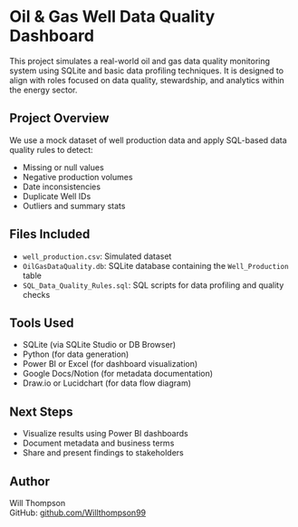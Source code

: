 
# Oil & Gas Well Data Quality Dashboard

This project simulates a real-world oil and gas data quality monitoring system using SQLite and basic data profiling techniques. It is designed to align with roles focused on data quality, stewardship, and analytics within the energy sector.

## Project Overview
We use a mock dataset of well production data and apply SQL-based data quality rules to detect:
- Missing or null values
- Negative production volumes
- Date inconsistencies
- Duplicate Well IDs
- Outliers and summary stats

## Files Included
- `well_production.csv`: Simulated dataset
- `OilGasDataQuality.db`: SQLite database containing the `Well_Production` table
- `SQL_Data_Quality_Rules.sql`: SQL scripts for data profiling and quality checks

## Tools Used
- SQLite (via SQLite Studio or DB Browser)
- Python (for data generation)
- Power BI or Excel (for dashboard visualization)
- Google Docs/Notion (for metadata documentation)
- Draw.io or Lucidchart (for data flow diagram)

## Next Steps
- Visualize results using Power BI dashboards
- Document metadata and business terms
- Share and present findings to stakeholders

## Author
Will Thompson  
GitHub: [github.com/Willthompson99](https://github.com/Willthompson99)
